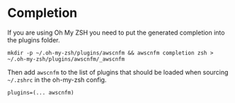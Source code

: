 # Completion

If you are using Oh My ZSH you need to put the generated completion into the
plugins folder.

```
mkdir -p ~/.oh-my-zsh/plugins/awscnfm && awscnfm completion zsh > ~/.oh-my-zsh/plugins/awscnfm/_awscnfm
```

Then add `awscnfm` to the list of plugins that should be loaded when sourcing
`~/.zshrc` in the oh-my-zsh config.

```
plugins=(... awscnfm)
```
